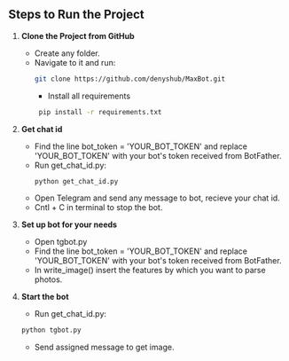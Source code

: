 ## Steps to Run the Project

1. **Clone the Project from GitHub**

   - Create any folder.
   - Navigate to it and run:
     ```bash
     git clone https://github.com/denyshub/MaxBot.git
     ```
     - Install all requirements
     ```bash
      pip install -r requirements.txt
     ```

2. **Get chat id**

   - Find the line bot_token = 'YOUR_BOT_TOKEN' and replace 'YOUR_BOT_TOKEN' with your bot's token received from BotFather.
   - Run get_chat_id.py:
     ```bash
     python get_chat_id.py
     ```
   - Open Telegram and send any message to bot, recieve your chat id.
   - Cntl + C in terminal to stop the bot.

3. **Set up bot for your needs**

   - Open tgbot.py
   - Find the line bot_token = 'YOUR_BOT_TOKEN' and replace 'YOUR_BOT_TOKEN' with your bot's token received from BotFather.
   - In write_image() insert the features by which you want to parse photos.

4. **Start the bot**
   - Run get_chat_id.py:
   ```bash
   python tgbot.py
   ```
   - Send assigned message to get image.
